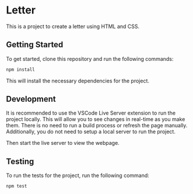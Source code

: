 # Letter

This is a project to create a letter using HTML and CSS.

## Getting Started

To get started, clone this repository and run the following commands:

```bash
npm install
```
This will install the necessary dependencies for the project.

## Development

It is recommended to use the VSCode Live Server extension to run the project
locally. This will allow you to see changes in real-time as you make them. There
is no need to run a build process or refresh the page manually. Additionally,
you do not need to setup a local server to run the project.

Then start the live server to view the webpage.

## Testing

To run the tests for the project, run the following command:

```bash
npm test
```
